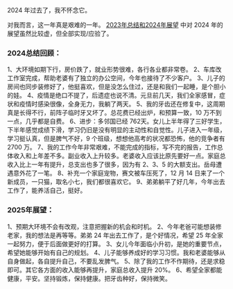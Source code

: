 2024 年过去了，我不怀念它。

对我而言，这一年真是艰难的一年。 [2023年总结和2024年展望](https://ji.cshu.cn/post/2023-nian-zong-jie-he-2024-nian-zhan-wang.html) 中对 2024 年的展望虽然比较虚，但全部实现/应验了。

### 2024总结回顾：
1、大环境如期下行，房价跌了，就业形势很难，各行各业都非常卷。
2、车库改工作室完成，帮助老婆有了独立的办公空间，今年也接待了不少客户。
3、儿子的房间也同步装修好了，他挺喜欢，但是没怎么住过，还是和我们一起睡，是个胆小的娃。
4、疫情是绝口不提了，后遗症也说不清。元旦前几天，我们全家感冒，症状和疫情时感染很像，全身无力，我躺了两天。
5、我的牙齿还在修复中，这周期真是长得不行，前阵子临时牙又坏了。总花费已经出炉，和预算一致，10 万不到一点，几乎都是自费。
6、进步：多邻国已经 762天。女儿上半年得了三好学生，下半年感觉成绩下滑，学习仍旧是没有明显的主动性和自觉性。儿子进入一年级，学习挺认真，但是脾气不好，9 个班级，想想他高考的状况都恐怖，他的竞争者有 2700 万。
7、我的工作今年非常艰难，不能完成的指标，写不完的报告，工作总体收入和上年差不多。副业收入上升较多。老婆收入应该比原先要好一点。家庭总收入比上一年有提升，总支出也多了很多，因为有 2、3、5 的大额支出。岳母遭遇意外花了一笔。
8、补充一个家庭宠物，赛文被车压死了，12 月 14 日来了一个新成员，一只猫，取名小七，我们都很喜欢它。
9、弟弟躺平了好几年，今年出去工作了，能养活自己，挺好。

### 2025年展望：
1、预期大环境不会有改观，注意把握新的机会和时机。
2、今年老爸可能想装修老家，我的想法是再等等。弟弟 24 年出去工作了，是个好情况，希望 25 年全家一起努力，便于后面做更好的打算。
3、女儿今年面临小升初，是她的重要节点，希望她能够开始有自己的规划。
4、儿子能够养成好的学习习惯。我和老婆能够从自身做起，各自提升自己，不要乱发脾气。
5、除了我的工作不作期待，还是求稳即可。其它各方面的收入能够再提升，家庭总收入提升 20%。
6、希望全家都能健康，平安。坚持锻炼，保持健康。把牙齿种好，保持微笑。